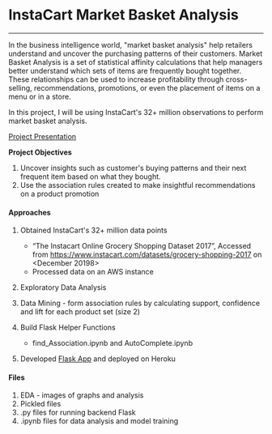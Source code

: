 # InstaCart Market Basket Analysis

----------
In the business intelligence world, "market basket analysis" help retailers understand and uncover the purchasing patterns of their customers. Market Basket Analysis is a set of statistical affinity calculations that help managers better understand which sets of items are frequently bought together. These relationships can be used to increase profitability through cross-selling, recommendations, promotions, or even the placement of items on a menu or in a store.

In this project, I will be using InstaCart's 32+ million observations to perform market basket analysis.

[Project Presentation](https://github.com/BentleyOu/Projects/blob/master/InstaCart%20Market%20Basket%20Analysis/Presentation.pdf)

**Project Objectives**

1. Uncover insights such as customer's buying patterns and their next frequent item based on what they bought.
2. Use the association rules created to make insightful recommendations on a product promotion


#### Approaches
1. Obtained InstaCart's 32+ million data points
	* “The Instacart Online Grocery Shopping Dataset 2017”, Accessed from https://www.instacart.com/datasets/grocery-shopping-2017 on <December 20198>
	* Processed data on an AWS instance
	
2. Exploratory Data Analysis 
3. Data Mining - form association rules by calculating support, confidence and lift for each product set (size 2)
4. Build Flask Helper Functions
	* find_Association.ipynb and AutoComplete.ipynb
	
4. Developed [Flask App](https://frequent-item-finder.herokuapp.com/) and deployed on Heroku

#### Files

1. EDA - images of graphs and analysis
2. Pickled files
3. .py files for running backend Flask
4. .ipynb files for data analysis and model training


